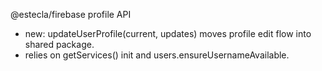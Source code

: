 @estecla/firebase profile API

- new: updateUserProfile(current, updates) moves profile edit flow into shared package.
- relies on getServices() init and users.ensureUsernameAvailable.